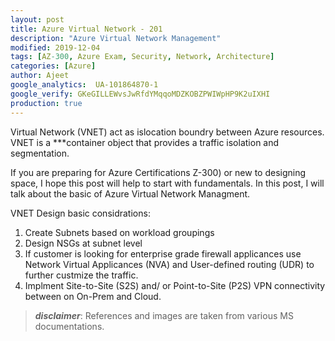 ```yaml
---
layout: post
title: Azure Virtual Network - 201
description: "Azure Virtual Network Management"
modified: 2019-12-04
tags: [AZ-300, Azure Exam, Security, Network, Architecture]
categories: [Azure]
author: Ajeet
google_analytics:  UA-101864870-1
google_verify: GKeGILLEWvsJwRfdYMqqoMDZKOBZPWIWpHP9K2uIXHI
production: true
---
```


Virtual Network (VNET) act as islocation boundry between Azure resources. VNET is a ***container object that provides  a traffic isolation and segmentation.
 
If you are preparing for Azure Certifications Z-300) or new to designing space, I hope this post will help to start with fundamentals. In this post, I will talk about the basic of Azure Virtual Network Managment.

<!--more-->

VNET Design basic considrations:
1. Create Subnets based on workload groupings
2. Design NSGs at subnet level 
3. If customer is looking for enterprise grade firewall applicances use Network Virtual Applicances (NVA) and User-defined routing (UDR) to further custmize the traffic.
4. Implment Site-to-Site (S2S) and/ or Point-to-Site (P2S) VPN connectivity between on On-Prem and Cloud.

> ***disclaimer***: References and images are taken from various MS documentations.